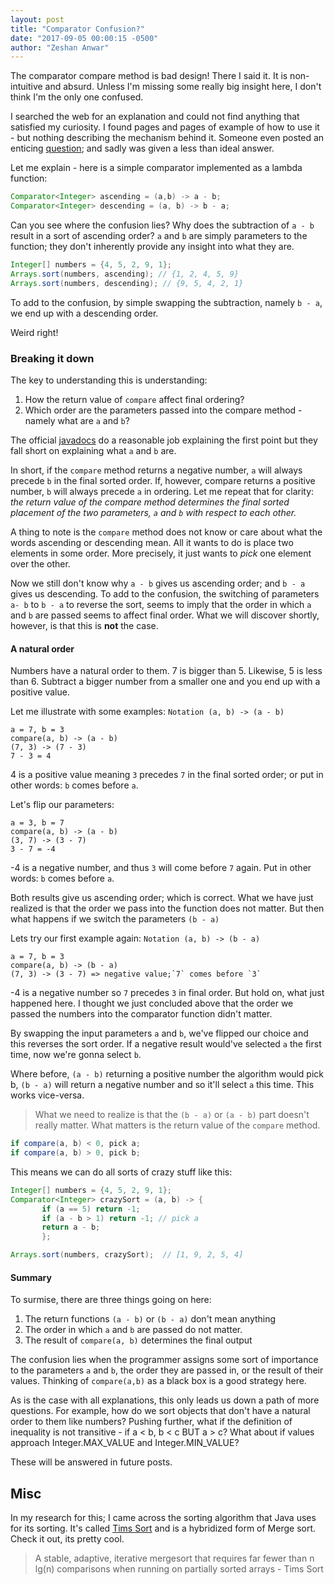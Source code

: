 ```yaml
---
layout: post
title: "Comparator Confusion?"
date: "2017-09-05 00:00:15 -0500"
author: "Zeshan Anwar"
---
```


The comparator compare method is bad design! There I said it. It is
non-intuitive and absurd. Unless I'm missing some really big insight here, I
don't think I'm the only one confused.

I searched the web for an explanation and could not find anything that satisfied my curiosity. I found pages and pages of example of how to use it - but nothing describing the mechanism behind it. Someone even posted an enticing [question][1]; and sadly was given a less than ideal answer.  

Let me explain - here is a simple comparator implemented as a lambda function:

```java
Comparator<Integer> ascending = (a,b) -> a - b;
Comparator<Integer> descending = (a, b) -> b - a;
```

Can you see where the confusion lies? Why does the subtraction of `a - b` result in a sort of ascending order?
`a` and `b` are simply parameters to the function; they don't inherently provide any insight into what they are.

```java
Integer[] numbers = {4, 5, 2, 9, 1};
Arrays.sort(numbers, ascending); // {1, 2, 4, 5, 9}
Arrays.sort(numbers, descending); // {9, 5, 4, 2, 1}
```

To add to the confusion, by simple swapping the subtraction, namely `b - a`, we end up with a descending order.

Weird right!

### Breaking it down

The key to understanding this is understanding:
 1. How the return value of `compare` affect final ordering?
 2. Which order are the parameters passed into the compare method - namely what are `a` and `b`?

The official [javadocs][2] do a reasonable job explaining the first point but they fall short on explaining what `a` and `b` are.

In short, if the `compare` method returns a negative number, `a` will always precede `b` in the final sorted order. If, however, compare returns a positive number, `b` will always precede `a` in ordering. Let me repeat that for clarity: *the return value of the compare method determines the final sorted placement of the two parameters, `a` and `b` with respect to each other.*

A thing to note is the `compare` method does not know or care about what the words ascending or descending mean. All it wants to do is place two elements in some order. More precisely, it just wants to *pick* one element over the other.

Now we still don't know why `a - b` gives us ascending order; and `b - a` gives us descending. To add to the confusion, the switching of parameters `a- b` to `b - a` to reverse the sort, seems to imply that the order in which `a` and `b` are passed seems to affect final order. What we will discover shortly, however, is that this is **not** the case.

#### A natural order

Numbers have a natural order to them. 7 is bigger than 5. Likewise, 5 is less than 6. Subtract a bigger number from a smaller one and you end up with a positive value.

Let me illustrate with some examples: `Notation (a, b) -> (a - b)`

```
a = 7, b = 3
compare(a, b) -> (a - b)
(7, 3) -> (7 - 3)
7 - 3 = 4
```
4 is a positive value meaning `3` precedes `7` in the final sorted order; or put in other words: `b` comes before `a`.


Let's flip our parameters:
```
a = 3, b = 7
compare(a, b) -> (a - b)
(3, 7) -> (3 - 7)
3 - 7 = -4
```

-4 is a negative number, and thus `3` will come before `7` again. Put in other words: `b` comes before `a`.

Both results give us ascending order; which is correct. What we have just realized is that the order we pass into the function does not matter. But then what happens if we switch the parameters `(b - a)`

Lets try our first example again: `Notation (a, b) -> (b - a)`

```
a = 7, b = 3
compare(a, b) -> (b - a)
(7, 3) -> (3 - 7) => negative value;`7` comes before `3`
```
-4 is a negative number so `7` precedes `3` in final order. But hold on, what just happened here. I thought we just concluded above that the order we passed the numbers into the comparator function didn't matter.

By swapping the input parameters `a` and `b`, we've flipped our choice and this reverses the sort order. If a negative result would've selected `a` the first time, now we're gonna select `b`.

Where before, `(a - b)` returning a positive number the algorithm would pick b, `(b - a)` will return a negative number and so it'll select `a` this time. This works vice-versa.

>What we need to realize is that the `(b - a)` or `(a - b)` part doesn't really matter. What matters is the return value of the `compare` method.

```java
if compare(a, b) < 0, pick a;
if compare(a, b) > 0, pick b;
```

This means we can do all sorts of crazy stuff like this:

```java
Integer[] numbers = {4, 5, 2, 9, 1};
Comparator<Integer> crazySort = (a, b) -> {
       if (a == 5) return -1;
       if (a - b > 1) return -1; // pick a
       return a - b;
       };

Arrays.sort(numbers, crazySort);  // [1, 9, 2, 5, 4]
```

#### Summary

To surmise, there are three things going on here:

1. The return functions `(a - b)` or `(b - a)` don't mean anything
2. The order in which `a` and `b` are passed do not matter.
3. The result of `compare(a, b)` determines the final output

The confusion lies when the programmer assigns some sort of importance to the parameters `a` and `b`, the order they are passed in, or the result of their values. Thinking of `compare(a,b)` as a black box is a good strategy here.


As is the case with all explanations, this only leads us down a path of more questions. For example, how do we sort objects that don't have a natural order to them like numbers? Pushing further, what if the definition of inequality is not transitive - if a < b, b < c BUT a > c? What about if values approach Integer.MAX_VALUE and Integer.MIN_VALUE?

These will be answered in future posts.


## Misc

In my research for this; I came across the sorting algorithm that Java uses for its sorting. It's called [Tims Sort][3] and is a hybridized form of Merge sort. Check it out, its pretty cool.

> A stable, adaptive, iterative mergesort that requires far fewer than n lg(n) comparisons when running on partially sorted arrays - Tims Sort


[1]:https://stackoverflow.com/questions/26107921/what-determines-ascending-or-descending-order-in-comparator-comparable-collect
[2]:http://docs.oracle.com/javase/7/docs/api/java/util/Comparator.html
[3]:http://svn.python.org/projects/python/trunk/Objects/listsort.txt
